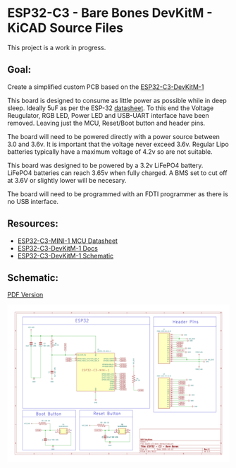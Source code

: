 # ESP32-C3 - Bare Bones DevKitM - KiCAD Source Files

This project is a work in progress.

## Goal: 

Create a simplified custom PCB based on the [ESP32-C3-DevKitM-1](https://docs.espressif.com/projects/esp-dev-kits/en/latest/esp32c3/esp32-c3-devkitm-1/user_guide.html)

This board is designed to consume as little power as possible while in deep sleep. Ideally 5uF as per the ESP-32 [datasheet](https://www.espressif.com/sites/default/files/documentation/esp32-c3-mini-1_datasheet_en.pdf). To this end the Voltage Reugulator, RGB LED, Power LED and USB-UART interface have been removed. Leaving just the MCU, Reset/Boot button and header pins.

The board will need to be powered directly with a power source between 3.0 and 3.6v. It is important that the voltage never exceed 3.6v. Regular Lipo batteries typically have a maximum voltage of 4.2v so are not suitable.

This board was designed to be powered by a 3.2v LiFePO4 battery. LiFePO4 batteries can reach 3.65v when fully charged. A BMS set to cut off at 3.6V or slightly lower will be necesary.

The board will need to be programmed with an FDTI programmer as there is no USB interface.

## Resources:

* [ESP32-C3-MINI-1 MCU Datasheet](https://www.espressif.com/sites/default/files/documentation/esp32-c3-mini-1_datasheet_en.pdf)
* [ESP32-C3-DevKitM-1 Docs](https://docs.espressif.com/projects/esp-dev-kits/en/latest/esp32c3/esp32-c3-devkitm-1/user_guide.html)
* [ESP32-C3-DevKitM-1 Schematic](https://dl.espressif.com/dl/schematics/SCH_ESP32-C3-DEVKITM-1_V1_20200915A.pdf)

## Schematic:

[PDF Version](esp32-c3-bare-bones-schematic.pdf)

![Board schematic](esp32-c3-bare-bones-schematic.png)